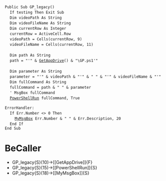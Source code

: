 &nbsp;  &nbsp;  &nbsp;  &nbsp;  
`Public Sub GP_legacy()`  
&nbsp;&nbsp;&nbsp;&nbsp;`If testing Then Exit Sub`  
&nbsp;&nbsp;&nbsp;&nbsp;`Dim videoPath As String`  
&nbsp;&nbsp;&nbsp;&nbsp;`Dim videoFileName As String`  
&nbsp;&nbsp;&nbsp;&nbsp;`Dim currentRow As Integer`  
&nbsp;&nbsp;&nbsp;&nbsp;`currentRow = ActiveCell.Row`  
&nbsp;&nbsp;&nbsp;&nbsp;`videoPath = Cells(currentRow, 9)`  
&nbsp;&nbsp;&nbsp;&nbsp;`videoFileName = Cells(currentRow, 11)`  
&nbsp;  &nbsp;  &nbsp;  &nbsp;  
&nbsp;&nbsp;&nbsp;&nbsp;`Dim path As String`  
&nbsp;&nbsp;&nbsp;&nbsp;`path = "'" & `[`GetAppDrive`](GetAppDrive)`() & "\GP.ps1'"`  
&nbsp;  &nbsp;  &nbsp;  &nbsp;  
&nbsp;&nbsp;&nbsp;&nbsp;`Dim parameter As String`  
&nbsp;&nbsp;&nbsp;&nbsp;`parameter = "'" & videoPath & "'" & " " & "'" & videoFileName & "'"`  
&nbsp;&nbsp;&nbsp;&nbsp;`Dim fullCommand As String`  
&nbsp;&nbsp;&nbsp;&nbsp;`fullCommand = path & " " & parameter`  
&nbsp;&nbsp;&nbsp;&nbsp;`' MsgBox fullCommand`  
&nbsp;&nbsp;&nbsp;&nbsp;[`PowerShellRun`](PowerShellRun)` fullCommand, True`  
&nbsp;  &nbsp;  &nbsp;  &nbsp;  
`ErrorHandler:`  
&nbsp;&nbsp;&nbsp;&nbsp;`If Err.Number <> 0 Then`  
&nbsp;&nbsp;&nbsp;&nbsp;&nbsp;&nbsp;&nbsp;&nbsp;[`MyMsgBox`](MyMsgBox)` Err.Number & " " & Err.Description, 20`  
&nbsp;&nbsp;&nbsp;&nbsp;`End If`  
`End Sub`  


# BeCaller
- GP_legacy{S}(10)->[[GetAppDrive]]{F}
- GP_legacy{S}(15)->[[PowerShellRun]]{S}
- GP_legacy{S}(18)->[[MyMsgBox]]{S}

